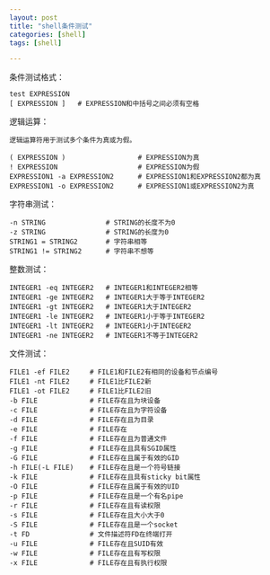 ```yaml
---
layout: post
title: "shell条件测试"
categories: [shell]
tags: [shell]

---
```



条件测试格式：
	
	test EXPRESSION
	[ EXPRESSION ]   # EXPRESSION和中括号之间必须有空格


逻辑运算：
	
	逻辑运算符用于测试多个条件为真或为假。
	
	( EXPRESSION )					# EXPRESSION为真
	! EXPRESSION					# EXPRESSION为假
	EXPRESSION1 -a EXPRESSION2		# EXPRESSION1和EXPRESSION2都为真
	EXPRESSION1 -o EXPRESSION2		# EXPRESSION1或EXPRESSION2为真
	

字符串测试：

	-n STRING				# STRING的长度不为0
	-z STRING				# STRING的长度为0
	STRING1 = STRING2		# 字符串相等
	STRING1 != STRING2		# 字符串不想等


整数测试：
	
	INTEGER1 -eq INTEGER2	# INTEGER1和INTEGER2相等
	INTEGER1 -ge INTEGER2	# INTEGER1大于等于INTEGER2
	INTEGER1 -gt INTEGER2	# INTEGER1大于INTEGER2
	INTEGER1 -le INTEGER2	# INTEGER1小于等于INTEGER2
	INTEGER1 -lt INTEGER2	# INTEGER1小于INTEGER2	
	INTEGER1 -ne INTEGER2	# INTEGER1不等于INTEGER2
	

文件测试：
	
	FILE1 -ef FILE2		# FILE1和FILE2有相同的设备和节点编号
	FILE1 -nt FILE2		# FILE1比FILE2新
	FILE1 -ot FILE2		# FILE1比FILE2旧
	-b FILE				# FILE存在且为块设备
	-c FILE				# FILE存在且为字符设备
	-d FILE				# FILE存在且为目录
	-e FILE				# FILE存在
	-f FILE				# FILE存在且为普通文件
	-g FILE				# FILE存在且具有SGID属性
	-G FILE				# FILE存在且属于有效的GID
	-h FILE(-L FILE)	# FILE存在且是一个符号链接
	-k FILE				# FILE存在且具有sticky bit属性
	-O FILE				# FILE存在且属于有效的UID
	-p FILE				# FILE存在且是一个有名pipe
	-r FILE				# FILE存在且有读权限
	-s FILE				# FILE存在且大小大于0
	-S FILE				# FILE存在且是一个socket
	-t FD				# 文件描述符FD在终端打开
	-u FILE				# FILE存在且SUID有效
	-w FILE				# FILE存在且有写权限
	-x FILE				# FILE存在且有执行权限	
